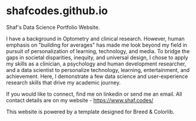 # shafcodes.github.io
Shaf's Data Science Portfolio Website.

I have a background in Optometry and clinical research. However, human emphasis on "building for averages" has made me look beyond my field in pursuit of personalization of learning, technology, and media. 
To bridge the gaps in societal disparities, inequity, and universal design, I chose to apply my skills as a clinician, a psychology and human development researcher, and a data scientist to personalize technology, learning, entertainment, and achievement. 
Here, I demonstrate a few data science and user-experience research skills that drive my academic journey.

If you would like to connect, find me on linkedin or send me an email. All contact details are on my website - https://www.shaf.codes/

This website is powered by a template designed for Breed & Colorlib.

